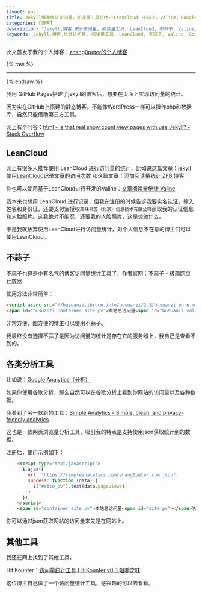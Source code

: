```yaml
---
layout: post
title: Jekyll博客统计访问量，阅读量工具总结--LeanCloud，不蒜子，Valine，Google Analytics
categories: [博客]
description: "Jekyll,博客,统计访问量, 阅读量工具, LeanCloud, 不蒜子, Valine, Google Analytics, visitor-count, view-count, LeanCloud, WordPress, GitHub, Valine, Hit Kounter"
keywords: Jekyll,博客,统计访问量, 阅读量工具, LeanCloud, 不蒜子, Valine, Google Analytics, visitor-count, view-count, LeanCloud, WordPress, GitHub, Valine, Hit Kounter
---
```


此文首发于我的个人博客：[zhang0peter的个人博客](https://zhang0peter.com)         

{% raw %}
***          
{% endraw %}


我用 GitHub Pages搭建了jekyll的博客后，想要在页面上实现访问量的统计。

因为实在GitHub上搭建的静态博客，不能像WordPress一样可以操作php和数据库，自然只能借助第三方工具。

网上有个问答：[html - Is that real show count view pages with use Jekyll? - Stack Overflow](https://stackoverflow.com/questions/51075898/is-that-real-show-count-view-pages-with-use-jekyll)

## LeanCloud

网上有很多人推荐使用 LeanCloud 进行访问量的统计，比如说这篇文章：[jekyll使用LeanCloud记录文章的访问次数](https://priesttomb.github.io/%E6%97%A5%E5%B8%B8/2017/11/06/jekyll%E4%BD%BF%E7%94%A8LeanCloud%E8%AE%B0%E5%BD%95%E6%96%87%E7%AB%A0%E7%9A%84%E8%AE%BF%E9%97%AE%E6%AC%A1%E6%95%B0/)    和这篇文章：[添加阅读量统计  ZFB 博客](https://blog.whuzfb.cn/blog/2019/01/05/blog_reading_counter/)

你也可以使用基于LeanCloud进行开发的Valine：[文章阅读量统计  Valine](https://valine.js.org/visitor.html)

我本来也想用 LeanCloud 进行记录，但我在注册的时候告诉我要实名认证，输入姓名和身份证，还要支付宝授权`美味书签（北京）信息技术有限公司`读取我的认证信息和人脸照片。这我绝对不能忍，还要我的人脸照片，这是想做什么。

于是我就放弃使用LeanCloud进行访问量统计，对个人信息不在意的博主们可以使用LeanCloud。

## 不蒜子
不蒜子也算是小有名气的博客访问量统计工具了，作者官网：[不蒜子 - 极简网页计数器](https://busuanzi.ibruce.info/)

使用方法非常简单：
```html
<script async src="//busuanzi.ibruce.info/busuanzi/2.3/busuanzi.pure.mini.js"></script>
<span id="busuanzi_container_site_pv">本站总访问量<span id="busuanzi_value_site_pv"></span>次</span>
```

非常方便，图方便的博主可以使用不蒜子。

我最终没有选择不蒜子是因为访问量的统计是存在它的服务器上，我自己是查看不到的。

## 各类分析工具

比如说：[Google Analytics（分析）](https://analytics.google.com/)

如果你使用谷歌分析，那么自然可以在谷歌分析上看到你网站的访问量以及各种数据。

我看到了另一款新的工具：[Simple Analytics - Simple, clean, and privacy-friendly analytics](https://simpleanalytics.com)

这也是一款网页浏览量分析工具，吸引我的特点是支持使用json获取统计到的数据。

注册后，使用示例如下：
```html
    <script type="text/javascript">
      $.ajax({
        url: "https://simpleanalytics.com/zhang0peter.com.json",
        success: function (data) {
          $("#site_pv").text(data.pageviews);
        }
      });
    </script>
    <span id="container_site_pv">本站总访问量<span id="site_pv"></span>次</span>

```
你可以通过json获取网站的访问量来先是在网站上。

## 其他工具

我还在网上找到了其他工具。

Hit Kounter：[访问量统计工具 Hit Kounter v0.3  咀嚼之味](https://jerryzou.com/posts/introduction-to-hit-kounter-lc/)

这位博主自己做了一个访问量统计工具，感兴趣的可以去看看。

